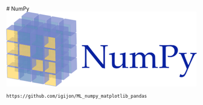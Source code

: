 # NumPy
![alt text](image-3.png)

```{warning}
https://github.com/igijon/ML_numpy_matplotlib_pandas
```
